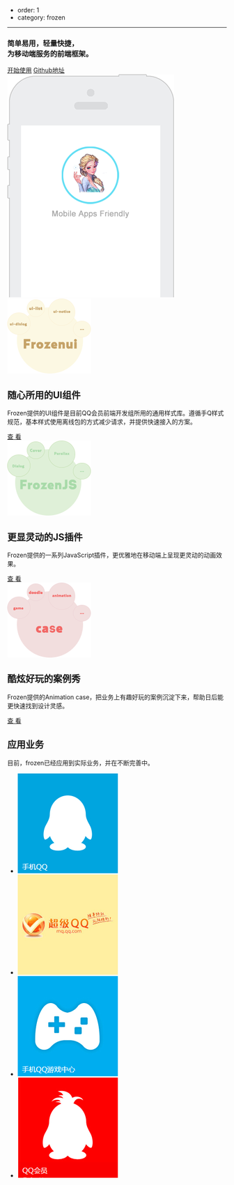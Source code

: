 - order: 1
- category: frozen

---

<link rel="stylesheet" type="text/css" href="/static/index.css">

<div class="fr-banner">
	<div class="fr-banner-content">
		<div class="fr-banner-info">
			<h3>简单易用，轻量快捷，<br/>为移动端服务的前端框架。</h3>
			<a href="docs/start.html">开始使用</a>
			<a href="https://github.com/frozenui/" target="_blank">Github地址</a>
		</div>
		<img src="static/phone.png" class="fr-banner-ph">
	</div>
</div>
<div class="fr-content">
	<div class="fr-item">
		<img src="static/ui.png" alt="frozenui">
		<div class="fr-item-info fr-frozenui">
			<h2>随心所用的UI组件</h2>
			<p>Frozen提供的UI组件是目前QQ会员前端开发组所用的通用样式库。遵循手Q样式规范，基本样式使用离线包的方式减少请求，并提供快速接入的方案。</p>
			<a href="/baseui">查 看</a>
		</div>
	</div>
	<div class="fr-item">
		<img src="static/js.png" alt="frozenjs" class="fr-frozenjs-img">
		<div class="fr-item-info fr-frozenjs">
			<h2>更显灵动的JS插件</h2>
			<p>Frozen提供的一系列JavaScript插件，更优雅地在移动端上呈现更灵动的动画效果。</p>
			<a href="/frozenjs">查 看</a>
		</div>
	</div>
	<div class="fr-item">
		<img src="static/case.png" alt="animation case">
		<div class="fr-item-info fr-frozenui">
			<h2>酷炫好玩的案例秀</h2>
			<p>Frozen提供的Animation case，把业务上有趣好玩的案例沉淀下来，帮助日后能更快速找到设计灵感。</p>
			<a href="/docs/case.html">查 看</a>
		</div>
	</div>
</div>
<div class="fr-content fr-yewu">
	<h2 class="fr-yewu-title">应用业务</h2>
	<p>目前，frozen已经应用到实际业务，并在不断完善中。</p>
	<ul>
		<li class="fr-yewu1"><img src="static/yewu1.jpg"></li>
		<li class="fr-yewu2"><img src="static/yewu2.jpg"></li>
		<li class="fr-yewu3"><img src="static/yewu3.jpg"></li>
		<li class="fr-yewu4"><img src="static/yewu4.jpg"></li>
	</ul>
</div>


